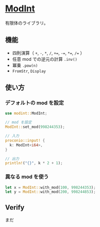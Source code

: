 # [ModInt](https://github.com/magurofly/cp-library-rs/blob/main/src/modint.rs)

有限体のライブラリ。

## 機能

* 四則演算（ `+`, `-`, `*`, `/`, `+=`, `-=`, `*=`, `/=` ）
* 任意 mod での逆元の計算 `.inv()`
* 冪乗 `.pow(n)`
* `FromStr`, `Display`

## 使い方

### デフォルトの mod を設定

```rust
use modint::ModInt;

// mod を設定
ModInt::set_mod(998244353);

// 入力
proconio::input! {
  k: ModInt<i64>,
}

// 出力
println!("{}", k * 2 + 1);
```

### 異なる mod を使う

```rust
let x = ModInt::with_mod(100, 998244353);
let y = ModInt::with_mod(200, 998244853);
```

## Verify

まだ
